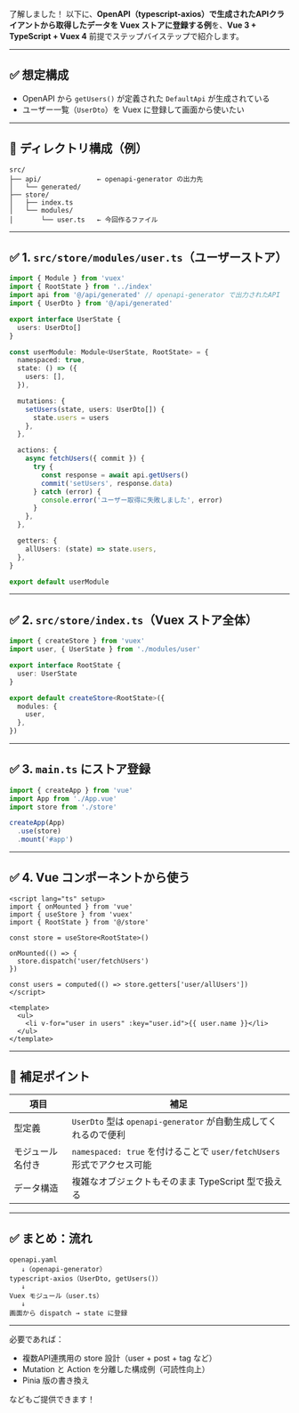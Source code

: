 了解しました！
以下に、**OpenAPI（typescript-axios）で生成されたAPIクライアントから取得したデータを Vuex ストアに登録する例**を、**Vue 3 + TypeScript + Vuex 4** 前提でステップバイステップで紹介します。

---

## ✅ 想定構成

* OpenAPI から `getUsers()` が定義された `DefaultApi` が生成されている
* ユーザー一覧（`UserDto`）を Vuex に登録して画面から使いたい

---

## 📁 ディレクトリ構成（例）

```
src/
├── api/              ← openapi-generator の出力先
│   └── generated/
├── store/
│   ├── index.ts
│   └── modules/
│       └── user.ts   ← 今回作るファイル
```

---

## ✅ 1. `src/store/modules/user.ts`（ユーザーストア）

```ts
import { Module } from 'vuex'
import { RootState } from '../index'
import api from '@/api/generated' // openapi-generator で出力されたAPI
import { UserDto } from '@/api/generated'

export interface UserState {
  users: UserDto[]
}

const userModule: Module<UserState, RootState> = {
  namespaced: true,
  state: () => ({
    users: [],
  }),

  mutations: {
    setUsers(state, users: UserDto[]) {
      state.users = users
    },
  },

  actions: {
    async fetchUsers({ commit }) {
      try {
        const response = await api.getUsers()
        commit('setUsers', response.data)
      } catch (error) {
        console.error('ユーザー取得に失敗しました', error)
      }
    },
  },

  getters: {
    allUsers: (state) => state.users,
  },
}

export default userModule
```

---

## ✅ 2. `src/store/index.ts`（Vuex ストア全体）

```ts
import { createStore } from 'vuex'
import user, { UserState } from './modules/user'

export interface RootState {
  user: UserState
}

export default createStore<RootState>({
  modules: {
    user,
  },
})
```

---

## ✅ 3. `main.ts` にストア登録

```ts
import { createApp } from 'vue'
import App from './App.vue'
import store from './store'

createApp(App)
  .use(store)
  .mount('#app')
```

---

## ✅ 4. Vue コンポーネントから使う

```vue
<script lang="ts" setup>
import { onMounted } from 'vue'
import { useStore } from 'vuex'
import { RootState } from '@/store'

const store = useStore<RootState>()

onMounted(() => {
  store.dispatch('user/fetchUsers')
})

const users = computed(() => store.getters['user/allUsers'])
</script>

<template>
  <ul>
    <li v-for="user in users" :key="user.id">{{ user.name }}</li>
  </ul>
</template>
```

---

## 🧠 補足ポイント

| 項目       | 補足                                                     |
| -------- | ------------------------------------------------------ |
| 型定義      | `UserDto` 型は `openapi-generator` が自動生成してくれるので便利        |
| モジュール名付き | `namespaced: true` を付けることで `user/fetchUsers` 形式でアクセス可能 |
| データ構造    | 複雑なオブジェクトもそのまま TypeScript 型で扱える                        |

---

## ✅ まとめ：流れ

```text
openapi.yaml
   ↓（openapi-generator）
typescript-axios（UserDto, getUsers()）
   ↓
Vuex モジュール（user.ts）
   ↓
画面から dispatch → state に登録
```

---

必要であれば：

* 複数API連携用の store 設計（user + post + tag など）
* Mutation と Action を分離した構成例（可読性向上）
* Pinia 版の書き換え

などもご提供できます！

